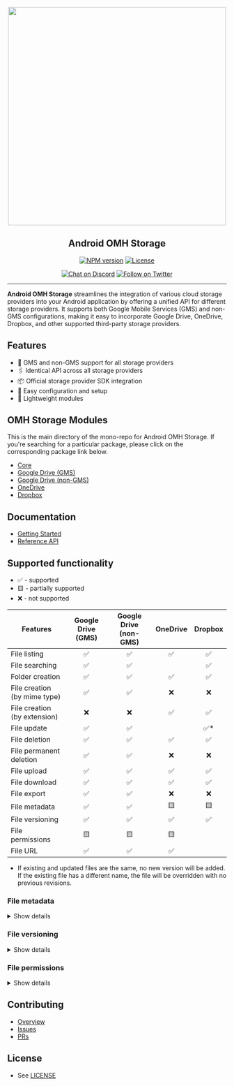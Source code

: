<p align="center">
  <a href="https://miniature-adventure-4gle9ye.pages.github.io/docs/">
    <img width="500px" src="https://openmobilehub.org/wp-content/uploads/sites/13/2024/06/OpenMobileHub-horizontal-color.svg"/><br/>
  </a>
  <h2 align="center">Android OMH Storage</h2>
</p>

<p align="center">
  <a href="https://central.sonatype.com/artifact/com.openmobilehub.android.storage/core"><img src="https://img.shields.io/maven-central/v/com.openmobilehub.android.storage/core" alt="NPM version"/></a>
  <a href="https://github.com/openmobilehub/android-omh-storage/blob/main/LICENSE"><img src="https://img.shields.io/github/license/openmobilehub/android-omh-storage" alt="License"/></a>
</p>

<p align="center">
  <a href="https://discord.com/invite/yTAFKbeVMw"><img src="https://img.shields.io/discord/1115727214827278446.svg?style=flat&colorA=7289da&label=Chat%20on%20Discord" alt="Chat on Discord"/></a>
  <a href="https://twitter.com/openmobilehub"><img src="https://img.shields.io/twitter/follow/rnfirebase.svg?style=flat&colorA=1da1f2&colorB=&label=Follow%20on%20Twitter" alt="Follow on Twitter"/></a>
</p>

---

**Android OMH Storage** streamlines the integration of various cloud storage providers into your Android application by offering a unified API for different storage providers. It supports both Google Mobile Services (GMS) and non-GMS configurations, making it easy to incorporate Google Drive, OneDrive, Dropbox, and other supported third-party storage providers.

## Features

- 📱 GMS and non-GMS support for all storage providers
- 🖇️ Identical API across all storage providers
- 📦 Official storage provider SDK integration
- 🚀 Easy configuration and setup
- 💨 Lightweight modules

## OMH Storage Modules

This is the main directory of the mono-repo for Android OMH Storage. If you're searching for a particular package, please click on the corresponding package link below.

- [Core](https://miniature-adventure-4gle9ye.pages.github.io/docs/core)
- [Google Drive (GMS)](https://miniature-adventure-4gle9ye.pages.github.io/docs/plugin-googledrive-gms)
- [Google Drive (non-GMS)](https://miniature-adventure-4gle9ye.pages.github.io/docs/plugin-googledrive-non-gms)
- [OneDrive](https://miniature-adventure-4gle9ye.pages.github.io/docs/plugin-onedrive)
- [Dropbox](https://miniature-adventure-4gle9ye.pages.github.io/docs/plugin-dropbox)

## Documentation

- [Getting Started](https://miniature-adventure-4gle9ye.pages.github.io/docs/getting-started)
- [Reference API](https://miniature-adventure-4gle9ye.pages.github.io/api)

## Supported functionality

- ✅ - supported
- 🟨 - partially supported
- ❌ - not supported

| Features                     | Google Drive (GMS) | Google Drive (non-GMS) | OneDrive | Dropbox |
|------------------------------|:------------------:|:----------------------:|:--------:|:-------:|
| File listing                 |         ✅          |           ✅          |    ✅    |    ✅   |
| File searching               |         ✅          |           ✅          |          |    ✅   |
| Folder creation              |         ✅          |           ✅          |    ✅    |    ✅   |
| File creation (by mime type) |         ✅          |           ✅          |    ❌    |    ❌   |
| File creation (by extension) |         ❌          |           ❌          |    ✅    |    ✅   |
| File update                  |         ✅          |           ✅          |          |    ✅*  |
| File deletion                |         ✅          |           ✅          |    ✅    |    ✅   |
| File permanent deletion      |         ✅          |           ✅          |    ❌    |    ❌   |
| File upload                  |         ✅          |           ✅          |    ✅    |    ✅   |
| File download                |         ✅          |           ✅          |    ✅    |    ✅   |
| File export                  |         ✅          |           ✅          |    ❌    |    ❌   |
| File metadata                |         ✅          |           ✅          |    🟨    |    🟨   |
| File versioning              |         ✅          |           ✅          |    ✅    |    ✅   |
| File permissions             |         🟨          |           🟨          |    🟨    |         |
| File URL                     |         ✅          |           ✅          |    ✅    |         |

* If existing and updated files are the same, no new version will be added. If the existing file has a different name, the file will be overridden with no previous revisions.

### File metadata

<details markdown=1>

<summary>Show details</summary>

[`OmhStorageEntity.OmhFile`](https://miniature-adventure-4gle9ye.pages.github.io/api/packages/core/com.openmobilehub.android.storage.core.model/-omh-storage-entity/-omh-file)

| Property     | Google Drive (GMS) | Google Drive (non-GMS) | OneDrive | Dropbox |
| ------------ | :----------------: | :--------------------: | :------: | :-----: |
| id           |         ✅         |           ✅           |    ✅    |   ✅    |
| name         |         ✅         |           ✅           |    ✅    |   ✅    |
| createdTime  |         ✅         |           ✅           |    ❌    |   ❌    |
| modifiedTime |         ✅         |           ✅           |    ✅    |   ✅    |
| parentId     |         ✅         |           ✅           |    ✅    |   ✅    |
| mimeType     |         ✅         |           ✅           |    ✅    |   ✅    |
| extension    |         ✅         |           ✅           |    ✅    |   ✅    |
| size         |         ✅         |           ✅           |    ✅    |   ✅    |

[`OmhStorageEntity.OmhFolder`](https://miniature-adventure-4gle9ye.pages.github.io/api/packages/core/com.openmobilehub.android.storage.core.model/-omh-storage-entity/-omh-folder)

| Property     | Google Drive (GMS) | Google Drive (non-GMS) | OneDrive | Dropbox |
| ------------ | :----------------: | :--------------------: | :------: | :-----: |
| id           |         ✅         |           ✅           |    ✅    |   ✅    |
| name         |         ✅         |           ✅           |    ✅    |   ✅    |
| createdTime  |         ✅         |           ✅           |    ❌    |   ❌    |
| modifiedTime |         ✅         |           ✅           |    ✅    |   ❌    |
| parentId     |         ✅         |           ✅           |    ✅    |   ✅    |

[`OmhStorageMetadata.originalMetadata`](https://miniature-adventure-4gle9ye.pages.github.io/api/packages/core/com.openmobilehub.android.storage.core.model/-omh-storage-metadata/original-metadata.html)

| Storage provider       | Type                                                                                                                                                                                 |
| ---------------------- | ------------------------------------------------------------------------------------------------------------------------------------------------------------------------------------ |
| Google Drive (GMS)     | [`com.google.api.services.drive.model.File`](https://developers.google.com/resources/api-libraries/documentation/drive/v3/java/latest/com/google/api/services/drive/model/File.html) |
| Google Drive (non-GMS) | `String`                                                                                                                                                                             |
| OneDrive               | [`com.microsoft.graph.models.DriveItem`](https://learn.microsoft.com/en-us/graph/api/resources/driveitem#properties)                                                                 |
| Dropbox                | [`com.dropbox.core.v2.files.Metadata`](https://dropbox.github.io/dropbox-sdk-java/api-docs/v2.0.x/com/dropbox/core/v2/files/Metadata.html)                                           |

</details>

### File versioning

<details markdown=1>

<summary>Show details</summary>

[`OmhFileVersion`](https://miniature-adventure-4gle9ye.pages.github.io/api/packages/core/com.openmobilehub.android.storage.core.model/-omh-file-version)

| Property     | Google Drive (GMS) | Google Drive (non-GMS) | OneDrive | Dropbox |
| ------------ | :----------------: | :--------------------: | :------: | :-----: |
| fieldId      |         ✅         |           ✅           |    ✅    |   ✅    |
| versionId    |         ✅         |           ✅           |    ✅    |   ✅    |
| lastModified |         ✅         |           ✅           |    ✅    |   ✅    |

</details>

### File permissions

<details markdown=1>

<summary>Show details</summary>

[`OmhPermission.IdentityPermission`](https://miniature-adventure-4gle9ye.pages.github.io/api/packages/core/com.openmobilehub.android.storage.core.model/-omh-permission/-identity-permission)

| Property            | Google Drive (GMS) | Google Drive (non-GMS) | OneDrive | Dropbox |
|---------------------|:------------------:|:----------------------:|:--------:|:-------:|
| id                  |         ✅         |           ✅           |    ✅    |         |
| role                |         ✅         |           ✅           |    ✅    |         |
| identity            |         ✅         |           ✅           |    ✅    |         |
| inheritedFromEntity |         🟨         |           🟨           |    ✅    |         |

> Google Drive: `inheritedFromEntity` is present only for shared drive items.

[`OmhIdentity`](https://miniature-adventure-4gle9ye.pages.github.io/api/packages/core/com.openmobilehub.android.storage.core.model/-omh-identity)

| Type        | Google Drive (GMS) | Google Drive (non-GMS) | OneDrive | Dropbox |
| ----------- | :----------------: | :--------------------: | :------: | :-----: |
| User        |         ✅         |           ✅           |    ✅    |         |
| Group       |         ✅         |           ✅           |    ✅    |         |
| Domain      |         ✅         |           ✅           |    ❌    |         |
| Anyone      |         ✅         |           ✅           |    ❌    |         |
| Device      |         ❌         |           ❌           |    ✅    |         |
| Application |         ❌         |           ❌           |    ✅    |         |

[`OmhIdentity.User`](https://miniature-adventure-4gle9ye.pages.github.io/api/packages/core/com.openmobilehub.android.storage.core.model/-omh-identity/-user)

| Property       | Google Drive (GMS) | Google Drive (non-GMS) | OneDrive | Dropbox |
| -------------- | :----------------: | :--------------------: | :------: | :-----: |
| id             |         ❌         |           ❌           |    ✅    |         |
| displayName    |         ✅         |           ✅           |    ✅    |         |
| emailAddress   |         ✅         |           ✅           |    ❌    |         |
| expirationTime |         ✅         |           ✅           |    ✅    |         |
| deleted        |         ✅         |           ✅           |    ❌    |         |
| photoLink      |         ✅         |           ✅           |    ❌    |         |
| pendingOwner   |         ❌         |           ✅           |    ❌    |         |

[`OmhIdentity.Group`](https://miniature-adventure-4gle9ye.pages.github.io/api/packages/core/com.openmobilehub.android.storage.core.model/-omh-identity/-group)

| Property       | Google Drive (GMS) | Google Drive (non-GMS) | OneDrive | Dropbox |
| -------------- | :----------------: | :--------------------: | :------: | :-----: |
| id             |         ❌         |           ❌           |    ✅    |         |
| displayName    |         ✅         |           ✅           |    ✅    |         |
| emailAddress   |         ✅         |           ✅           |    ❌    |         |
| expirationTime |         ✅         |           ✅           |    ✅    |         |
| deleted        |         ✅         |           ✅           |    ❌    |         |

[`OmhPermissionRole`](https://miniature-adventure-4gle9ye.pages.github.io/api/packages/core/com.openmobilehub.android.storage.core.model/-omh-permission-role)

| Role      | Google Drive (GMS) | Google Drive (non-GMS) | OneDrive | Dropbox |
| --------- | :----------------: | :--------------------: | :------: | :-----: |
| OWNER     |         ✅         |           ✅           |    ✅    |         |
| WRITER    |         ✅         |           ✅           |    ✅    |         |
| COMMENTER |         ✅         |           ✅           |    ❌    |         |
| READER    |         ✅         |           ✅           |    ✅    |         |

[`OmhPermissionRecipient`](https://miniature-adventure-4gle9ye.pages.github.io/api/packages/core/com.openmobilehub.android.storage.core.model/-omh-permission-recipient)

| Type         | Google Drive (GMS) | Google Drive (non-GMS) | OneDrive | Dropbox |
| ------------ | :----------------: | :--------------------: | :------: | :-----: |
| User         |         ✅         |           ✅           |    ✅    |         |
| Group        |         ✅         |           ✅           |    ✅    |         |
| Domain       |         ✅         |           ✅           |    ❌    |         |
| Anyone       |         ✅         |           ✅           |    ❌    |         |
| WithObjectId |         ❌         |           ❌           |    ✅    |         |
| WithAlias    |         ❌         |           ❌           |    ✅    |         |

</details>

## Contributing

- [Overview](https://github.com/openmobilehub/android-omh-storage/blob/main/CONTRIBUTING.md)
- [Issues](https://github.com/openmobilehub/android-omh-storage/issues)
- [PRs](https://github.com/openmobilehub/android-omh-storage/pulls)

## License

- See [LICENSE](https://github.com/openmobilehub/android-omh-storage/blob/main/LICENSE)
